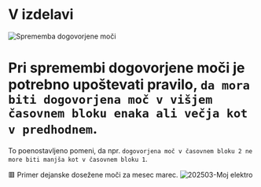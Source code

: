 # V izdelavi

![Sprememba dogovorjene moči](https://github.com/user-attachments/assets/f3fd7e9b-f6cb-4a89-8c5b-d751f2365208)

# Pri spremembi dogovorjene moči je potrebno upoštevati pravilo, `da mora biti dogovorjena moč v višjem časovnem bloku enaka ali večja kot v predhodnem`. 
To poenostavljeno pomeni, da npr. `dogovorjena moč v časovnem bloku 2 ne more biti manjša kot v časovnem bloku 1`.

🟥 Primer dejanske dosežene moči za mesec marec.
![202503-Moj elektro](https://github.com/user-attachments/assets/94b535d9-05b6-4e3c-936e-6e9eb7263825)

